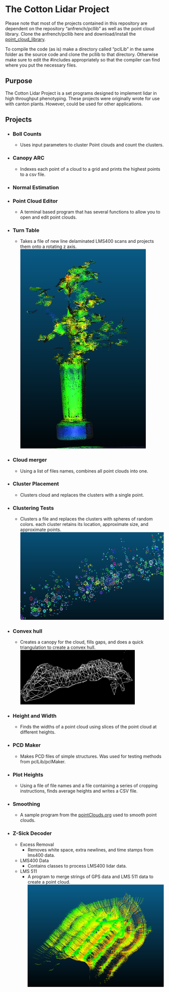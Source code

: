 # The Cotton Lidar Project

  Please note that most of the projects contained in this repository are dependent on the repository “anfrench/pcllib” as well as the point cloud library. Clone the anfrench/pcllib here and download/install the [point_cloud_library](http://pointclouds.org/downloads/).

  To compile the code (as is) make a directory called “pclLib” in the same folder as the source code and clone the pcllib to that directory. Otherwise make sure to edit the #includes appropriately so that the compiler can find where you put the necessary files.

## Purpose
  The Cotton Lidar Project is a set programs designed to implement lidar in high throughput phenotyping. These projects were originally wrote for use with canton plants. However, could be used for other applications.

## Projects

* ### Boll Counts
  * Uses input parameters to cluster Point clouds and count the clusters.
* ### Canopy ARC
  * Indexes each point of a cloud to a grid and prints the highest points to a csv file.
* ### Normal Estimation
* ### Point Cloud Editor
  * A terminal based program that has several functions to allow you to open and edit point clouds.
* ### Turn Table
  * Takes a file of new line delaminated LMS400 scans and projects them onto a rotating z axis.
   ![Alt text](Photos/TurnTabledSmoothed.png)
* ### Cloud merger
  * Using a list of files names, combines all point clouds into one.
* ### Cluster Placement
  * Clusters cloud and replaces the clusters with a single point.
* ### Clustering Tests
  * Clusters a file and replaces the clusters with spheres of random colors. each cluster retains its location, approximate size, and approximate points.
   ![Alt text](Photos/ClusteredZoom.png)
* ### Convex hull
  * Creates a canopy for the cloud, fills gaps, and does a quick triangulation to create a convex hull.
  ![Alt text](Photos/ConvexHull.png)
* ### Height and Width
  * Finds the widths of a point cloud using slices of the point cloud at different heights.
* ### PCD Maker
  * Makes PCD files of simple structures. Was used for testing methods from pclLib/pclMaker.
* ### Plot Heights
  * Using a file of file names and a file containing a series of cropping instructions, finds average heights and writes a CSV file.
* ### Smoothing
  * A sample program from the [pointClouds.org](http://pointclouds.org/documentation/tutorials/resampling.php#moving-least-squares) used to smooth point clouds. 
* ### Z-Sick Decoder
  * Excess Removal
    * Removes white space, extra newlines, and time stamps from lms400 data.
  * LMS400 Data
    * Contains classes to process LMS400 lidar data.
  * LMS 511
    * A program to merge strings of GPS data and LMS 511 data to create a point cloud.
      ![Alt text](Photos/NewGPSLidarToPCD.png)